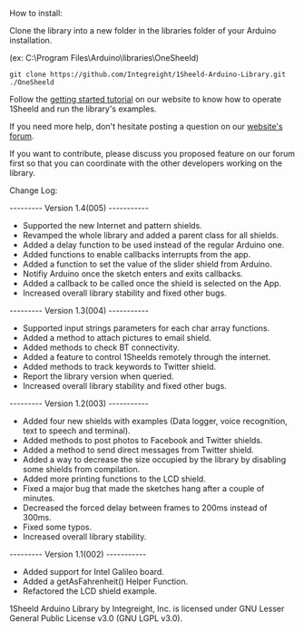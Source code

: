 How to install:

Clone the library into a new folder in the libraries folder of your Arduino installation.

(ex: C:\Program Files\Arduino\libraries\OneSheeld)
```
git clone https://github.com/Integreight/1Sheeld-Arduino-Library.git ./OneSheeld
```

Follow the [getting started tutorial](http://www.1sheeld.com/tutorials/getting-started) on our website to know how to operate 1Sheeld and run the library's examples.

If you need more help, don't hesitate posting a question on our [website's forum](http://www.1sheeld.com/forum).

If you want to contribute, please discuss you proposed feature on our forum first so that you can coordinate with the other developers working on the library.

Change Log:

--------- Version 1.4(005) -----------

- Supported the new Internet and pattern shields.
- Revamped the whole library and added a parent class for all shields.
- Added a delay function to be used instead of the regular Arduino one.
- Added functions to enable callbacks interrupts from the app.
- Added a function to set the value of the slider shield from Arduino.
- Notifiy Arduino once the sketch enters and exits callbacks.
- Added a callback to be called once the shield is selected on the App.
- Increased overall library stability and fixed other bugs.

--------- Version 1.3(004) -----------

- Supported input strings parameters for each char array functions.
- Added a method to attach pictures to email shield.
- Added methods to check BT connectivity.
- Added a feature to control 1Sheelds remotely through the internet.
- Added methods to track keywords to Twitter shield.
- Report the library version when queried.
- Increased overall library stability and fixed other bugs.

--------- Version 1.2(003) -----------

- Added four new shields with examples (Data logger, voice recognition, text to speech and terminal).
- Added methods to post photos to Facebook and Twitter shields.
- Added a method to send direct messages from Twitter shield.
- Added a way to decrease the size occupied by the library by disabling some shields from compilation.
- Added more printing functions to the LCD shield.
- Fixed a major bug that made the sketches hang after a couple of minutes.
- Decreased the forced delay between frames to 200ms instead of 300ms.
- Fixed some typos.
- Increased overall library stability.

--------- Version 1.1(002) -----------

- Added support for Intel Galileo board.
- Added a getAsFahrenheit() Helper Function.
- Refactored the LCD shield example.

1Sheeld Arduino Library by Integreight, Inc. is licensed under GNU Lesser General Public License v3.0 (GNU LGPL v3.0).